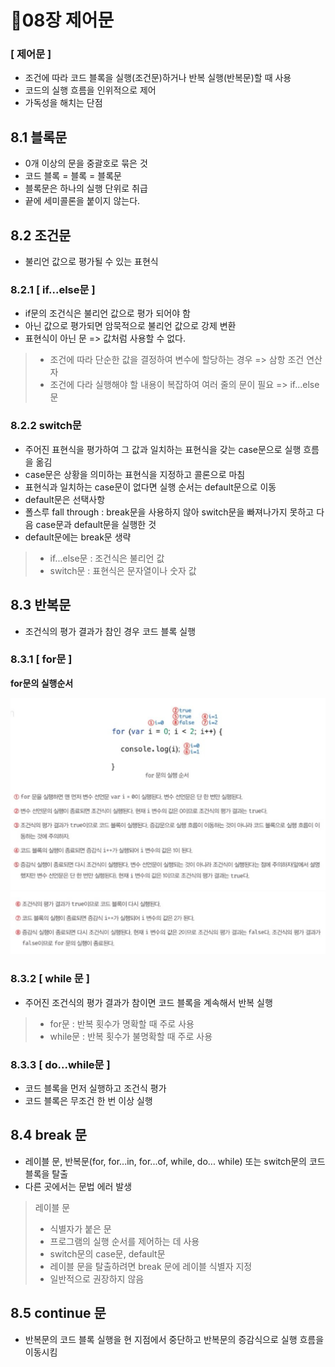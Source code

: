 # 🌵08장 제어문

### [ 제어문 ]

- 조건에 따라 코드 블록을 실행(조건문)하거나 반복 실행(반복문)할 때 사용
- 코드의 실행 흐름을 인위적으로 제어
- 가독성을 해치는 단점

## 8.1 블록문

- 0개 이상의 문을 중괄호로 묶은 것
- 코드 블록 = 블록 = 블록문
- 블록문은 하나의 실행 단위로 취급
- 끝에 세미콜론을 붙이지 않는다.

## 8.2 조건문

- 불리언 값으로 평가될 수 있는 표현식

### 8.2.1 [ if...else문 ]

- if문의 조건식은 불리언 값으로 평가 되어야 함
- 아닌 값으로 평가되면 암묵적으로 불리언 값으로 강제 변환
- 표현식이 아닌 문 => 값처럼 사용할 수 없다.

> - 조건에 따라 단순한 값을 결정하여 변수에 할당하는 경우 => 삼항 조건 연산자
> - 조건에 다라 실행해야 할 내용이 복잡하여 여러 줄의 문이 필요 => if...else문

### 8.2.2 switch문

- 주어진 표현식을 평가하여 그 값과 일치하는 표현식을 갖는 case문으로 실행 흐름을 옮김
- case문은 상황을 의미하는 표현식을 지정하고 콜론으로 마침
- 표현식과 일치하는 case문이 없다면 실행 순서는 default문으로 이동
- default문은 선택사항
- 폴스루 fall through : break문을 사용하지 않아 switch문을 빠져나가지 못하고 다음 case문과 default문을 실행한 것
- default문에는 break문 생략

> - if...else문 : 조건식은 불리언 값
> - switch문 : 표현식은 문자열이나 숫자 값

## 8.3 반복문

- 조건식의 평가 결과가 참인 경우 코드 블록 실행

### 8.3.1 [ for문 ]

**for문의 실행순서**

![alt text](image.png)
![alt text](image-1.png)

### 8.3.2 [ while 문 ]

- 주어진 조건식의 평가 결과가 참이면 코드 블록을 계속해서 반복 실행

> - for문 : 반복 횟수가 명확할 때 주로 사용
> - while문 : 반복 횟수가 불명확할 때 주로 사용

### 8.3.3 [ do...while문 ]

- 코드 블록을 먼저 실행하고 조건식 평가
- 코드 블록은 무조건 한 번 이상 실행

## 8.4 break 문

- 레이블 문, 반복문(for, for...in, for...of, while, do... while) 또는 switch문의 코드 블록을 탈출
- 다른 곳에서는 문법 에러 발생

> 레이블 문
>
> - 식별자가 붙은 문
> - 프로그램의 실행 순서를 제어하는 데 사용
> - switch문의 case문, default문
> - 레이블 문을 탈출하려면 break 문에 레이블 식별자 지정
> - 일반적으로 권장하지 않음

## 8.5 continue 문

- 반복문의 코드 블록 실행을 현 지점에서 중단하고 반복문의 증감식으로 실행 흐름을 이동시킴
